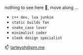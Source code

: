 nothing to see here 🙈, move along ...

- `c++ dev, lua junkie`
- `static builds fan`
- `snake_case lover`
- `minimalist coder`
- `sleek design specialist`

📫 larteyoh@pm.me
